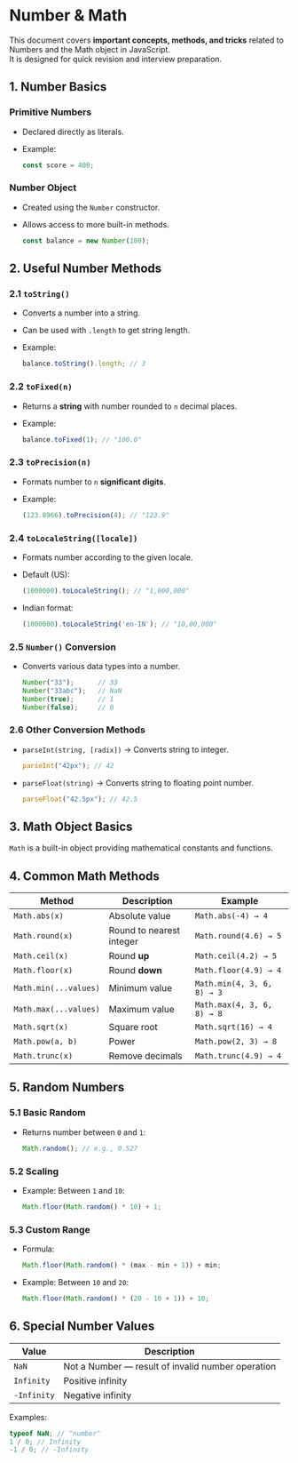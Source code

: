 # Number & Math 

This document covers **important concepts, methods, and tricks** related to Numbers and the Math object in JavaScript.  
It is designed for quick revision and interview preparation.

## 1. Number Basics

### Primitive Numbers
- Declared directly as literals.

- Example:
    ```javascript
    const score = 400;
    ```

### Number Object
- Created using the `Number` constructor.

- Allows access to more built-in methods.
    ```javascript
    const balance = new Number(100);
    ```

## 2. Useful Number Methods

### 2.1 `toString()`
- Converts a number into a string.

- Can be used with `.length` to get string length.

- Example:
    ```javascript
    balance.toString().length; // 3
    ```

### 2.2 `toFixed(n)`
- Returns a **string** with number rounded to `n` decimal places.

- Example:
    ```javascript
    balance.toFixed(1); // "100.0"
    ```

### 2.3 `toPrecision(n)`
- Formats number to `n` **significant digits**.

- Example:
    ```javascript
    (123.8966).toPrecision(4); // "123.9"
    ```

### 2.4 `toLocaleString([locale])`
- Formats number according to the given locale.

- Default (US):
    ```javascript
    (1000000).toLocaleString(); // "1,000,000"
    ```

- Indian format:
    ```javascript
    (1000000).toLocaleString('en-IN'); // "10,00,000"
    ```

### 2.5 `Number()` Conversion
- Converts various data types into a number.
    ```javascript
    Number("33");      // 33
    Number("33abc");   // NaN
    Number(true);      // 1
    Number(false);     // 0
    ```

### 2.6 Other Conversion Methods
- `parseInt(string, [radix])` → Converts string to integer.
    ```javascript
    parseInt("42px"); // 42
    ```

- `parseFloat(string)` → Converts string to floating point number.
    ```javascript
    parseFloat("42.5px"); // 42.5
    ```

## 3. Math Object Basics

`Math` is a built-in object providing mathematical constants and functions.

## 4. Common Math Methods

| Method | Description | Example |
|--------|-------------|---------|
| `Math.abs(x)` | Absolute value | `Math.abs(-4) → 4` |
| `Math.round(x)` | Round to nearest integer | `Math.round(4.6) → 5` |
| `Math.ceil(x)` | Round **up** | `Math.ceil(4.2) → 5` |
| `Math.floor(x)` | Round **down** | `Math.floor(4.9) → 4` |
| `Math.min(...values)` | Minimum value | `Math.min(4, 3, 6, 8) → 3` |
| `Math.max(...values)` | Maximum value | `Math.max(4, 3, 6, 8) → 8` |
| `Math.sqrt(x)` | Square root | `Math.sqrt(16) → 4` |
| `Math.pow(a, b)` | Power | `Math.pow(2, 3) → 8` |
| `Math.trunc(x)` | Remove decimals | `Math.trunc(4.9) → 4` |

## 5. Random Numbers

### 5.1 Basic Random
- Returns number between `0` and `1`:
    ```javascript
    Math.random(); // e.g., 0.527
    ```

### 5.2 Scaling
- Example: Between `1` and `10`:
    ```javascript
    Math.floor(Math.random() * 10) + 1;
    ```

### 5.3 Custom Range
- Formula:
    ```javascript
    Math.floor(Math.random() * (max - min + 1)) + min;
    ```
    
- Example: Between `10` and `20`:
    ```javascript
    Math.floor(Math.random() * (20 - 10 + 1)) + 10;
    ```

## 6. Special Number Values

| Value | Description |
|-------|-------------|
| `NaN` | Not a Number — result of invalid number operation |
| `Infinity` | Positive infinity |
| `-Infinity` | Negative infinity |

Examples:
```javascript
typeof NaN; // "number"
1 / 0; // Infinity
-1 / 0; // -Infinity
